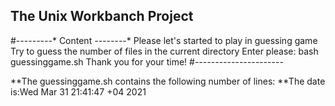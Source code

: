 ## The Unix Workbanch Project
#-*-*-*-*-*-*-*-*-* Content *-*-*-*-*-*-*-*-*
 Please let's started to play in guessing game
 Try to guess the number of files in the current directory
 Enter please: bash guessinggame.sh
 Thank you for your time!
#-*-*-*-*-*-*-*-*-*-*-*-*-*-*-*-*-*-*-*-*-*-*

**The guessinggame.sh contains the following number of lines:
**The date is:Wed Mar 31 21:41:47 +04 2021
